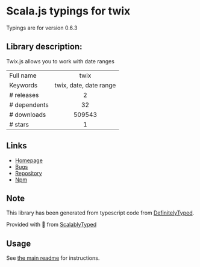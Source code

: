
# Scala.js typings for twix

Typings are for version 0.6.3

## Library description:
Twix.js allows you to work with date ranges

|                    |                 |
| ------------------ | :-------------: |
| Full name          | twix |
| Keywords           | twix, date, date range |
| # releases         | 2 |
| # dependents       | 32 |
| # downloads        | 509543 |
| # stars            | 1 |

## Links
- [Homepage](http://icambron.github.io/twix.js/)
- [Bugs](https://github.com/icambron/twix.js/issues)
- [Repository](https://github.com/icambron/twix.js)
- [Npm](https://www.npmjs.com/package/twix)
    


## Note
This library has been generated from typescript code from [DefinitelyTyped](https://definitelytyped.org).

Provided with :purple_heart: from [ScalablyTyped](https://github.com/oyvindberg/ScalablyTyped)

## Usage
See [the main readme](../../readme.md) for instructions.


